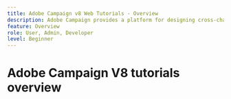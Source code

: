 ```yaml
---
title: Adobe Campaign v8 Web Tutorials - Overview
description: Adobe Campaign provides a platform for designing cross-channel customer experiences and provides an environment for visual campaign orchestration, real time interaction management, and cross-channel execution. This user guide contains videos and tutorials on the many features and capabilities of Adobe Campaign v8 Web.
feature: Overview
role: User, Admin, Developer
level: Beginner
---
```

# Adobe Campaign V8 tutorials overview

